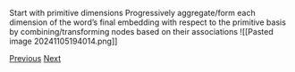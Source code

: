 Start with primitive dimensions
Progressively aggregate/form each dimension of the word’s final embedding with respect to the primitive basis by combining/transforming nodes based on their associations
![[Pasted image 20241105194014.png]]

[Previous](Bijective-Mapping-to-Reduced-English)
[Next](Embedding-Text-as-Ontology-Subgraph-Activations.md)